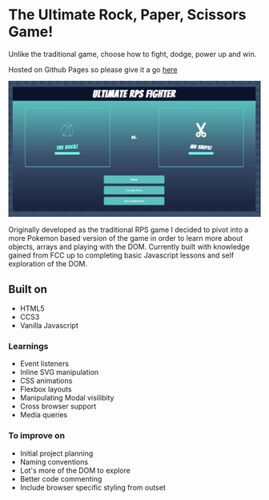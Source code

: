 # The Ultimate Rock, Paper, Scissors Game!

Unlike the traditional game, choose how to fight, dodge, power up and win.

Hosted on Github Pages so please give it a go [here](https://sebbains.github.io/Ultimate-RPS-Game/)

![screenshot](/imgs/screenshot.png)

Originally developed as the traditional RPS game I decided to pivot into a more Pokemon based version of the game in order to learn more about objects, arrays and playing with the DOM. Currently built with knowledge gained from FCC up to completing basic Javascript lessons and self exploration of the DOM.

## Built on

- HTML5
- CCS3
- Vanilla Javascript

### Learnings

- Event listeners
- Inline SVG manipulation
- CSS animations
- Flexbox layouts
- Manipulating Modal visilibity
- Cross browser support
- Media queries

### To improve on

- Initial project planning
- Naming conventions
- Lot's more of the DOM to explore
- Better code commenting
- Include browser specific styling from outset
